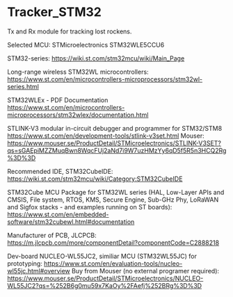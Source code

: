 # Tracker_STM32
Tx and Rx module for tracking lost rockens.

Selected MCU:
STMicroelectronics STM32WLE5CCU6

STM32-series:
https://wiki.st.com/stm32mcu/wiki/Main_Page

Long-range wireless STM32WL microcontrollers:
https://www.st.com/en/microcontrollers-microprocessors/stm32wl-series.html

STM32WLEx - PDF Documentation
https://www.st.com/en/microcontrollers-microprocessors/stm32wlex/documentation.html

STLINK-V3 modular in-circuit debugger and programmer for STM32/STM8
https://www.st.com/en/development-tools/stlink-v3set.html
Mouser: https://www.mouser.se/ProductDetail/STMicroelectronics/STLINK-V3SET?qs=sGAEpiMZZMuqBwn8WqcFUj2aNd7i9W7uzHMzYy6qD5f5R5n3HCQ2Rg%3D%3D

Recommended IDE, STM32CubeIDE:
https://wiki.st.com/stm32mcu/wiki/Category:STM32CubeIDE

STM32Cube MCU Package for STM32WL series (HAL, Low-Layer APIs and CMSIS, File system, RTOS, KMS, Secure Engine, Sub-GHz Phy, LoRaWAN and Sigfox stacks - and examples running on ST boards):
https://www.st.com/en/embedded-software/stm32cubewl.html#documentation

Manufacturer of PCB, JLCPCB:
https://m.jlcpcb.com/more/componentDetail?componentCode=C2888218

Dev-board NUCLEO-WL55JC2, similiar MCU (STM32WL55JC) for prototyping:
https://www.st.com/en/evaluation-tools/nucleo-wl55jc.html#overview
Buy from Mouser (no external programer required): https://www.mouser.se/ProductDetail/STMicroelectronics/NUCLEO-WL55JC2?qs=%252B6g0mu59x7KaOy%2FAefj%252BRg%3D%3D

